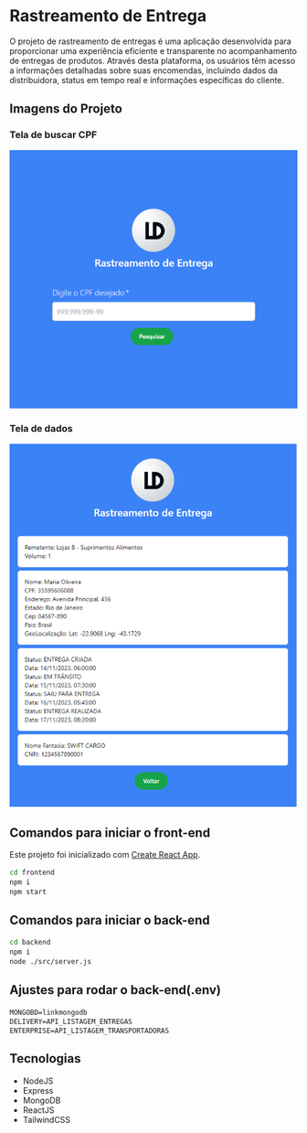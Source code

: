 # Rastreamento de Entrega

O projeto de rastreamento de entregas é uma aplicação desenvolvida para proporcionar uma experiência eficiente e transparente no acompanhamento de entregas de produtos. Através desta plataforma, os usuários têm acesso a informações detalhadas sobre suas encomendas, incluindo dados da distribuidora, status em tempo real e informações específicas do cliente.

## Imagens do Projeto

### Tela de buscar CPF

![Tela de buscar CPF](/src/1.png)

### Tela de dados

![Tela de dados](/src/2.png)

## Comandos para iniciar o front-end

Este projeto foi inicializado com [Create React App](https://github.com/facebook/create-react-app).

```bash
cd frontend
npm i
npm start
```

## Comandos para iniciar o back-end

```bash
cd backend
npm i
node ./src/server.js
```

## Ajustes para rodar o back-end(.env)

```.env
MONGOBD=linkmongodb
DELIVERY=API_LISTAGEM_ENTREGAS
ENTERPRISE=API_LISTAGEM_TRANSPORTADORAS
```

## Tecnologias

- NodeJS
- Express
- MongoDB
- ReactJS
- TailwindCSS
